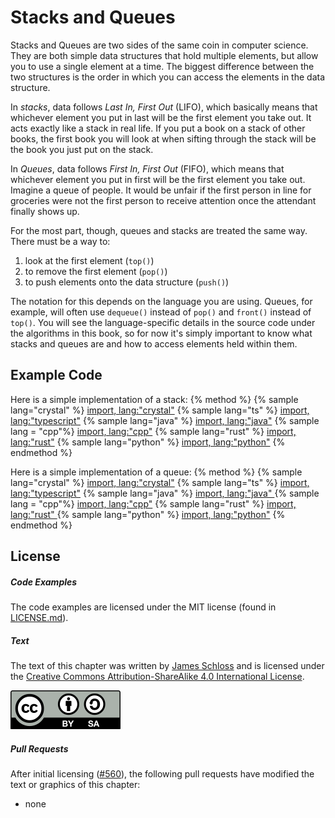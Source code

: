 # Stacks and Queues

Stacks and Queues are two sides of the same coin in computer science. They are both simple data structures that hold multiple elements, but allow you to use a single element at a time. The biggest difference between the two structures is the order in which you can access the elements in the data structure.

In *stacks*, data follows *Last In, First Out* (LIFO), which basically means that whichever element you put in last will be the first element you take out. It acts exactly like a stack in real life. If you put a book on a stack of other books, the first book you will look at when sifting through the stack will be the book you just put on the stack.

In *Queues*, data follows *First In, First Out* (FIFO), which means that whichever element you put in first will be the first element you take out. Imagine a queue of people. It would be unfair if the first person in line for groceries were not the first person to receive attention once the attendant finally shows up.

For the most part, though, queues and stacks are treated the same way. There must be a way to:

1. look at the first element (`top()`)
2. to remove the first element (`pop()`)
3. to push elements onto the data structure (`push()`)

The notation for this depends on the language you are using. Queues, for example, will often use `dequeue()` instead of `pop()` and `front()` instead of `top()`. You will see the language-specific details in the source code under the algorithms in this book, so for now it's simply important to know what stacks and queues are and how to access elements held within them.

## Example Code

Here is a simple implementation of a stack:
{% method %}
{% sample lang="crystal" %}
[import, lang:"crystal"](code/crystal/stack.cr)
{% sample lang="ts" %}
[import, lang:"typescript"](code/typescript/stack.ts)
{% sample lang="java" %}
[import, lang:"java"](code/java/StackTest.java)
{% sample lang = "cpp"%}
[import, lang:"cpp"](code/cpp/stack.cpp)
{% sample lang="rust" %}
[import, lang:"rust"](code/rust/Stack.rs)
{% sample lang="python" %}
[import, lang:"python"](code/python/stack.py)
{% endmethod %}

Here is a simple implementation of a queue:
{% method %}
{% sample lang="crystal" %}
[import, lang:"crystal"](code/crystal/queue.cr)
{% sample lang="ts" %}
[import, lang:"typescript"](code/typescript/queue.ts)
{% sample lang="java" %}
[import, lang:"java" ](code/java/QueueTest.java)
{% sample lang = "cpp"%}
[import, lang:"cpp"](code/cpp/queue.cpp)
{% sample lang="rust" %}
[import, lang:"rust" ](code/rust/Queue.rs)
{% sample lang="python" %}
[import, lang:"python"](code/python/queue.py)
{% endmethod %}

## License

##### Code Examples

The code examples are licensed under the MIT license (found in [LICENSE.md](https://github.com/algorithm-archivists/algorithm-archive/blob/main/LICENSE.md)).

##### Text

The text of this chapter was written by [James Schloss](https://github.com/leios) and is licensed under the [Creative Commons Attribution-ShareAlike 4.0 International License](https://creativecommons.org/licenses/by-sa/4.0/legalcode).

[<p><img  class="center" src="../cc/CC-BY-SA_icon.svg" /></p>](https://creativecommons.org/licenses/by-sa/4.0/)

##### Pull Requests

After initial licensing ([#560](https://github.com/algorithm-archivists/algorithm-archive/pull/560)), the following pull requests have modified the text or graphics of this chapter:

- none

